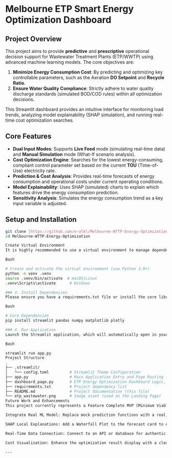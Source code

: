 # Melbourne ETP Smart Energy Optimization Dashboard

[//]: # (You can optionally link a screenshot here)
## Project Overview

This project aims to provide **predictive** and **prescriptive** operational decision support for Wastewater Treatment Plants (ETP/WWTP) using advanced machine learning models. The core objectives are:

1.  **Minimize Energy Consumption Cost**: By predicting and optimizing key controllable parameters, such as the Aeration **DO Setpoint** and **Recycle Ratio**.
2.  **Ensure Water Quality Compliance**: Strictly adhere to water quality discharge standards (simulated BOD/COD rules) within all optimization decisions.

This $\text{Streamlit}$ dashboard provides an intuitive interface for monitoring load trends, analyzing model explainability ($\text{SHAP}$ simulation), and running real-time cost optimization searches.

## Core Features

* **Dual Input Modes**: Supports **Live Feed** mode (simulating real-time data) and **Manual Simulation** mode (What-If scenario analysis).
* **Cost Optimization Engine**: Searches for the lowest energy-consuming, compliant control parameter set based on the current **TOU** (Time-of-Use) electricity rate.
* **Prediction & Cost Analysis**: Provides real-time forecasts of energy consumption and operational costs under current operating conditions.
* **Model Explainability**: Uses $\text{SHAP}$ (simulated) charts to explain which features drive the energy consumption prediction.
* **Sensitivity Analysis**: Simulates the energy consumption trend as a key input variable is adjusted.

## Setup and Installation


```bash
git clone [https://github.com/e-alkl/Melbourne-WTTP-Energy-Optimization.git](https://github.com/e-alkl/Melbourne-WTTP-Energy-Optimization.git)
cd Melbourne-WTTP-Energy-Optimization

Create Virtual Environment
It is highly recommended to use a virtual environment to manage dependencies.

Bash

# Create and activate the virtual environment (use Python 3.9+)
python -m venv .venv
source .venv/bin/activate  # macOS/Linux
.venv\Scripts\activate      # Windows

### 3. Install Dependencies
Please ensure you have a requirements.txt file or install the core libraries directly:

Bash

# Core Dependencies
pip install streamlit pandas numpy matplotlib plotly

### 4. Run Application
Launch the Streamlit application, which will automatically open in your browser.

Bash

streamlit run app.py
Project Structure
.
├── .streamlit/
│   └── config.toml         # Streamlit Theme Configuration
├── app.py                  # Main Application Entry and Page Routing (Landing Page)
├── dashboard_page.py       # ETP Energy Optimization Dashboard Logic, UI, and Mock Functions
├── requirements.txt        # Project dependency list
├── README.md               # Project documentation (this file)
└── etp_wastewater.png      # Image asset (used on the Landing Page)
Future Work and Enhancements
This project currently represents a Feature Complete MVP (Minimum Viable Product). Future directions for optimization include:

Integrate Real ML Model: Replace mock prediction functions with a real, trained machine learning model.

SHAP Local Explanations: Add a Waterfall Plot to the forecast card to explain a single prediction.

Real-Time Data Connection: Connect to an API or database for authentic Live Feed data updates.

Cost Visualization: Enhance the optimization result display with a clearer Plotly cost comparison chart.

---
